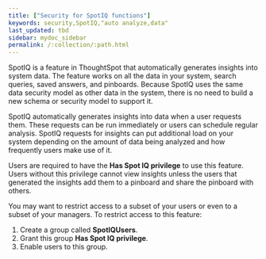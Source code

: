 ```yaml
---
title: ["Security for SpotIQ functions"]
keywords: security,SpotIQ,"auto analyze,data"
last_updated: tbd
sidebar: mydoc_sidebar
permalink: /:collection/:path.html
---
```

SpotIQ is a feature in ThoughtSpot that automatically generates insights into
system data. The feature works on all the data in your system, search queries,
saved answers, and pinboards. Because SpotIQ uses the same data security model
as other data in the system, there is no need to build a new schema or security
model to support it.

SpotIQ automatically generates insights into data when a user requests them.
These requests can be run immediately or users can schedule regular analysis.
SpotIQ requests for insights can put additional load on your system depending on
the amount of data being analyzed and how frequently users make use of it.

Users are required to have the **Has Spot IQ privilege** to use this feature.
Users without this privilege cannot view insights unless the users that
generated the insights add them to a pinboard and share the pinboard with others.

You may want to restrict access to a subset of your users or even to a subset of
your managers. To restrict access to this feature:

1. Create a group called **SpotIQUsers**.
2. Grant this group **Has Spot IQ privilege**.
3. Enable users to this group.

